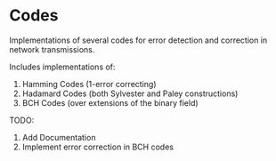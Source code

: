 # Codes
Implementations of several codes for error detection and correction in network transmissions.

Includes implementations of:
1. Hamming Codes (1-error correcting)
2. Hadamard Codes (both Sylvester and Paley constructions)
3. BCH Codes (over extensions of the binary field)

TODO:
1. Add Documentation
2. Implement error correction in BCH codes
